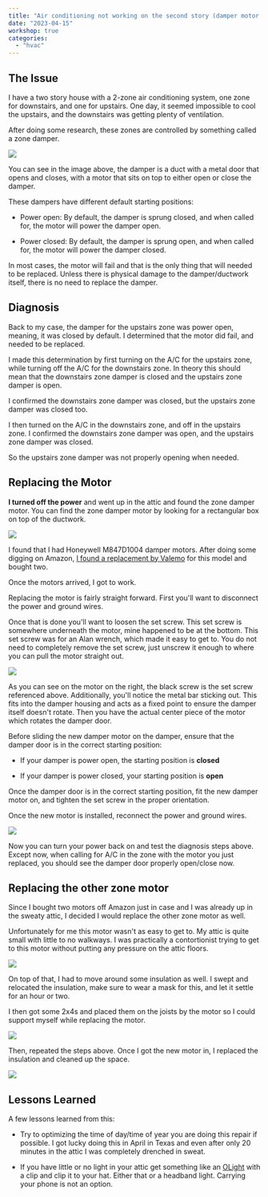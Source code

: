 ```yaml
---
title: "Air conditioning not working on the second story (damper motor failure)"
date: "2023-04-15"
workshop: true
categories:
  - "hvac"
---
```


## The Issue

I have a two story house with a 2-zone air conditioning system, one zone for downstairs, and one for upstairs. One day, it seemed impossible to cool the upstairs, and the downstairs was getting plenty of ventilation.

After doing some research, these zones are controlled by something called a zone damper.

![](51RRvIaXq1L.jpg)

You can see in the image above, the damper is a duct with a metal door that opens and closes, with a motor that sits on top to either open or close the damper.

These dampers have different default starting positions:

- Power open: By default, the damper is sprung closed, and when called for, the motor will power the damper open.

- Power closed: By default, the damper is sprung open, and when called for, the motor will power the damper closed.

In most cases, the motor will fail and that is the only thing that will needed to be replaced. Unless there is physical damage to the damper/ductwork itself, there is no need to replace the damper.

## Diagnosis

Back to my case, the damper for the upstairs zone was power open, meaning, it was closed by default. I determined that the motor did fail, and needed to be replaced.

I made this determination by first turning on the A/C for the upstairs zone, while turning off the A/C for the downstairs zone. In theory this should mean that the downstairs zone damper is closed and the upstairs zone damper is open.

I confirmed the downstairs zone damper was closed, but the upstairs zone damper was closed too.

I then turned on the A/C in the downstairs zone, and off in the upstairs zone. I confirmed the downstairs zone damper was open, and the upstairs zone damper was closed.

So the upstairs zone damper was not properly opening when needed.

## Replacing the Motor

**I turned off the power** and went up in the attic and found the zone damper motor. You can find the zone damper motor by looking for a rectangular box on top of the ductwork.

![](IMG_3913-1024x768.jpeg)

I found that I had Honeywell M847D1004 damper motors. After doing some digging on Amazon, [I found a replacement by Valemo](https://www.amazon.com/gp/product/B0868C89Q7) for this model and bought two.

Once the motors arrived, I got to work.

Replacing the motor is fairly straight forward. First you'll want to disconnect the power and ground wires.

Once that is done you'll want to loosen the set screw. This set screw is somewhere underneath the motor, mine happened to be at the bottom. This set screw was for an Alan wrench, which made it easy to get to. You do not need to completely remove the set screw, just unscrew it enough to where you can pull the motor straight out.

![](IMG_3959-768x1024.jpeg)

As you can see on the motor on the right, the black screw is the set screw referenced above. Additionally, you'll notice the metal bar sticking out. This fits into the damper housing and acts as a fixed point to ensure the damper itself doesn't rotate. Then you have the actual center piece of the motor which rotates the damper door.

Before sliding the new damper motor on the damper, ensure that the damper door is in the correct starting position:

- If your damper is power open, the starting position is **closed**

- If your damper is power closed, your starting position is **open**

Once the damper door is in the correct starting position, fit the new damper motor on, and tighten the set screw in the proper orientation.

Once the new motor is installed, reconnect the power and ground wires.

![](IMG_3916-768x1024.jpeg)

Now you can turn your power back on and test the diagnosis steps above. Except now, when calling for A/C in the zone with the motor you just replaced, you should see the damper door properly open/close now.

## Replacing the other zone motor

Since I bought two motors off Amazon just in case and I was already up in the sweaty attic, I decided I would replace the other zone motor as well.

Unfortunately for me this motor wasn't as easy to get to. My attic is quite small with little to no walkways. I was practically a contortionist trying to get to this motor without putting any pressure on the attic floors.

![](IMG_3925-1024x768.jpeg)

On top of that, I had to move around some insulation as well. I swept and relocated the insulation, make sure to wear a mask for this, and let it settle for an hour or two.

I then got some 2x4s and placed them on the joists by the motor so I could support myself while replacing the motor.

![](IMG_3933-1024x768.jpeg)

Then, repeated the steps above. Once I got the new motor in, I replaced the insulation and cleaned up the space.

![](IMG_3957-768x1024.jpeg)

## Lessons Learned

A few lessons learned from this:

- Try to optimizing the time of day/time of year you are doing this repair if possible. I got lucky doing this in April in Texas and even after only 20 minutes in the attic I was completely drenched in sweat.

- If you have little or no light in your attic get something like an [OLight](https://www.olightstore.com/baton-3-pro-small-rechargeable-flashlight.html) with a clip and clip it to your hat. Either that or a headband light. Carrying your phone is not an option.
